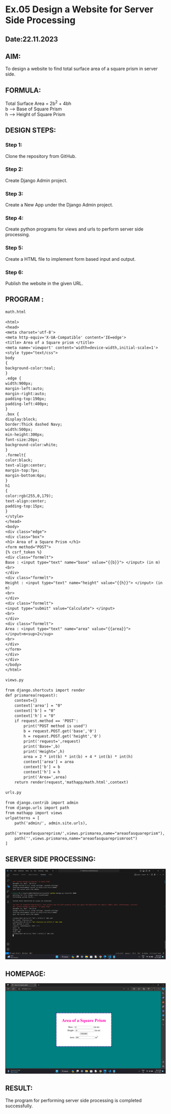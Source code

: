 # Ex.05 Design a Website for Server Side Processing
## Date:22.11.2023

## AIM:
To design a website to find total surface area of a square prism in server side.

## FORMULA:
Total Surface Area = 2b<sup>2</sup> + 4bh
<br>b --> Base of Square Prism
<br>h --> Height of Square Prism

## DESIGN STEPS:

### Step 1:
Clone the repository from GitHub.

### Step 2:
Create Django Admin project.

### Step 3:
Create a New App under the Django Admin project.

### Step 4:
Create python programs for views and urls to perform server side processing.

### Step 5:
Create a HTML file to implement form based input and output.

### Step 6:
Publish the website in the given URL.

## PROGRAM :
```
math.html

<html>
<head>
<meta charset='utf-8'>
<meta http-equiv='X-UA-Compatible' content='IE=edge'>
<title> Area of a Square prism </title>
<meta name='viewport' content='width=device-width,initial-scale=1'>
<style type="text/css">
body 
{
background-color:teal;
}
.edge {
width:900px;
margin-left:auto;
margin-right:auto;
padding-top:190px;
padding-left:400px;
}
.box {
display:block;
border:Thick dashed Navy;
width:500px;
min-height:300px;
font-size:20px;
background-color:white;
}
.formelt{
color:black;
text-align:center;
margin-top:7px;
margin-bottom:6px;
}
h1
{
color:rgb(255,0,179);
text-align:center;
padding-top:15px;
}
</style>
</head>
<body>
<div class="edge">
<div class="box">
<h1> Area of a Square Prism </h1>
<form method="POST">
{% csrf_token %}
<div class="formelt">
Base : <input type="text" name="base" value="{{b}}"> </input> (in m)
<br>
</div>
<div class="formelt">
Height : <input type="text" name="height" value="{{h}}"> </input> (in m)
<br>
</div>
<div class="formelt">
<input type="submit" value="Calculate"> </input>
<br>
</div>
<div class="formelt">
Area : <input type="text" name="area" value="{{area}}"> </input>m<sup>2</sup>
<br>
</div>
</form>
</div>
</div>
</body>
</html>

views.py

from django.shortcuts import render
def prismarea(request):
    context={}
    context['area'] = "0"
    context['b'] = "0"
    context['h'] = "0"
    if request.method == 'POST':
        print("POST method is used")
        b = request.POST.get('base','0')
        h = request.POST.get('height','0')
        print('request=',request)
        print('Base=',b)
        print('Height=',h)
        area = 2 * int(b) * int(b) + 4 * int(b) * int(h)
        context['area'] = area
        context['b'] = b
        context['h'] = h
        print('Area=',area)
    return render(request,'mathapp/math.html',context)

urls.py

from django.contrib import admin
from django.urls import path
from mathapp import views
urlpatterns = [
    path('admin/', admin.site.urls),
    path('areaofasquareprism/',views.prismarea,name="areaofasquareprism"),
    path('',views.prismarea,name="areaofasquareprismroot")
]

```

## SERVER SIDE PROCESSING:

![Alt text](<Screenshot 2023-11-22 093439.png>)

## HOMEPAGE:

![Alt text](<Screenshot 2023-11-22 093343.png>)

## RESULT:
The program for performing server side processing is completed successfully.
